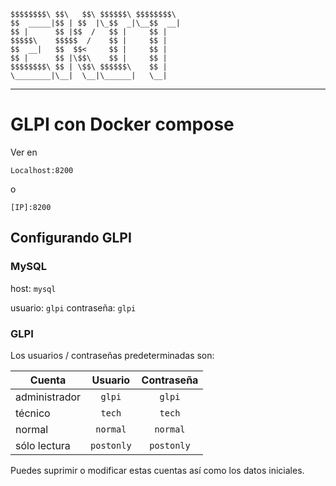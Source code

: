 ```bas
$$$$$$$$\ $$\   $$\ $$$$$$\ $$$$$$$$\ 
$$  _____|$$ | $$  |\_$$  _|\__$$  __|
$$ |      $$ |$$  /   $$ |     $$ |   
$$$$$\    $$$$$  /    $$ |     $$ |   
$$  __|   $$  $$<     $$ |     $$ |   
$$ |      $$ |\$$\    $$ |     $$ |   
$$$$$$$$\ $$ | \$$\ $$$$$$\    $$ |   
\________|\__|  \__|\______|   \__|
```

---

# GLPI con Docker compose

Ver en 

```url
Localhost:8200 
```

o 

```url
[IP]:8200 
```

## Configurando GLPI

### MySQL

host: `mysql`

usuario: `glpi`
contraseña: `glpi`

### GLPI

Los usuarios / contraseñas predeterminadas son: 

| Cuenta        | Usuario    | Contraseña |
| ------------- |:----------:|:----------:|
| administrador | `glpi`     | `glpi`     |
| técnico       | `tech`     | `tech`     |
| normal        | `normal`   | `normal`   |
| sólo lectura  | `postonly` | `postonly` |

Puedes suprimir o modificar estas cuentas así como los datos iniciales.
